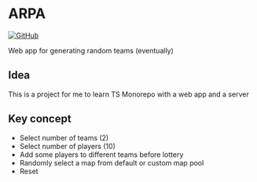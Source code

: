 # ARPA

[![GitHub](https://img.shields.io/github/license/juusoi/arpa?style=flat-square)](https://github.com/juusoi/arpa/blob/main/LICENSE)

Web app for generating random teams (eventually)

## Idea

This is a project for me to learn TS
Monorepo with a web app and a server

## Key concept

- Select number of teams (2)
- Select number of players (10)
- Add some players to different teams before lottery
- Randomly select a map from default or custom map pool
- Reset
